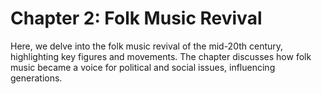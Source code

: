 # Chapter 2: Folk Music Revival

Here, we delve into the folk music revival of the mid-20th century, highlighting key figures and movements. The chapter discusses how folk music became a voice for political and social issues, influencing generations.
